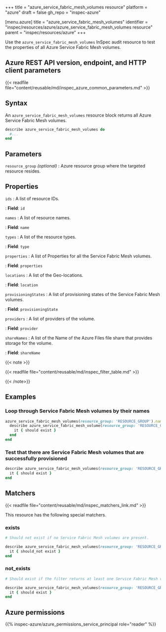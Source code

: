 +++
title = "azure_service_fabric_mesh_volumes resource"
platform = "azure"
draft = false
gh_repo = "inspec-azure"

[menu.azure]
title = "azure_service_fabric_mesh_volumes"
identifier = "inspec/resources/azure/azure_service_fabric_mesh_volumes resource"
parent = "inspec/resources/azure"
+++

Use the `azure_service_fabric_mesh_volumes` InSpec audit resource to test the properties of all Azure Service Fabric Mesh volumes.

## Azure REST API version, endpoint, and HTTP client parameters

{{< readfile file="content/reusable/md/inspec_azure_common_parameters.md" >}}

## Syntax

An `azure_service_fabric_mesh_volumes` resource block returns all Azure Service Fabric Mesh volumes.

```ruby
describe azure_service_fabric_mesh_volumes do
  #...
end
```

## Parameters

`resource_group` _(optional)_
: Azure resource group where the targeted resource resides.

## Properties

`ids`
: A list of resource IDs.

: **Field**: `id`

`names`
: A list of resource names.

: **Field**: `name`

`types`
: A list of the resource types.

: **Field**: `type`

`properties`
: A list of Properties for all the Service Fabric Mesh volumes.

: **Field**: `properties`

`locations`
: A list of the Geo-locations.

: **Field**: `location`

`provisioningStates`
: A list of provisioning states of the Service Fabric Mesh volumes.

: **Field**: `provisioningState`

`providers`
: A list of providers of the volume.

: **Field**: `provider`

`shareNames`
: A list of the Name of the Azure Files file share that provides storage for the volume.

: **Field**: `shareName`

{{< note >}}

{{< readfile file="content/reusable/md/inspec_filter_table.md" >}}

{{< /note>}}

## Examples

### Loop through Service Fabric Mesh volumes by their names

```ruby
azure_service_fabric_mesh_volumes(resource_group: 'RESOURCE_GROUP').names.each do |name|
  describe azure_service_fabric_mesh_volume(resource_group: 'RESOURCE_GROUP', name: name) do
    it { should exist }
  end
end
```

### Test that there are Service Fabric Mesh volumes that are successfully provisioned

```ruby
describe azure_service_fabric_mesh_volumes(resource_group: 'RESOURCE_GROUP').where(provisioningState: 'Succeeded') do
  it { should exist }
end
```

## Matchers

{{< readfile file="content/reusable/md/inspec_matchers_link.md" >}}

This resource has the following special matchers.

### exists

```ruby
# Should not exist if no Service Fabric Mesh volumes are present.

describe azure_service_fabric_mesh_volumes(resource_group: 'RESOURCE_GROUP') do
  it { should_not exist }
end
```

### not_exists

```ruby
# Should exist if the filter returns at least one Service Fabric Mesh volume.

describe azure_service_fabric_mesh_volumes(resource_group: 'RESOURCE_GROUP') do
  it { should exist }
end
```

## Azure permissions

{{% inspec-azure/azure_permissions_service_principal role="reader" %}}
